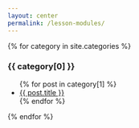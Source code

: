 ```yaml
---
layout: center
permalink: /lesson-modules/
---
```


{% for category in site.categories %}
  <h3>{{ category[0] }}</h3>
  <ul>
    {% for post in category[1] %}
      <li><a href="{{ post.url | relative_url }}">{{ post.title }}</a></li>
    {% endfor %}
  </ul>
{% endfor %}